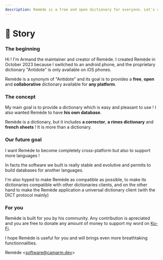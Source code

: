 ```yaml
---
description: Remède is a free and open dictionary for everyone. Let's discover its story !
---
```


# 📜 Story

### The beginning <a href="#the-beginning" id="the-beginning"></a>

Hi ! I'm Armand the maintainer and creator of Remède. I created Remède in October 2023 because I switched to an android phone, and the proprietary dictionary "Antidote" is only available on iOS phones.

Remède is a synonym of "Antidote" and its goal is to provides a **free**, **open** and **collaborative** dictionary available for **any platform**.

### The concept <a href="#the-concept" id="the-concept"></a>

My main goal is to provide a dictionary which is easy and pleasant to use ! I also wanted Remède to have **his own database**.

Remède is a dictionary, but it includes **a corrector**, **a rimes dictionary** and **french sheets** ! It is more than a dictionary.

### Our future goal <a href="#our-future-goal" id="our-future-goal"></a>

I want Remède to become completely cross-platform but also to support more languages !

In facts the software we built is really stable and evolutive and permits to build databases for another languages.

I'm also hyped to make Remède as compatible as possible, to make its dictionaries compatible with other dictionaries clients, and on the other hand to make the Remède application a universal dictionary client (with the DICT protocol mainly)

### For you <a href="#for-you" id="for-you"></a>

Remède is built for you by his community. Any contribution is apreciated and you are free to donate any amount of money to support my word on [Ko-Fi](https://ko-fi.com/camarm).

I hope Remède is useful for you and will brings even more breathtaking functionnalities.

Remède <[software@camarm.dev](mailto:software@camarm.dev)>
